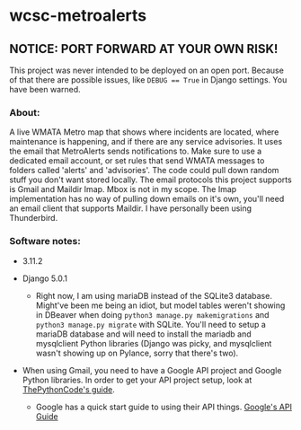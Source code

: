 # wcsc-metroalerts
## NOTICE: PORT FORWARD AT YOUR OWN RISK!
This project was never intended to be deployed on an open port. Because of that there are possible issues, like ```DEBUG == True``` in Django settings. You have been warned.

### About:
A live WMATA Metro map that shows where incidents are located, where maintenance is happening, and if there are any service advisories. It uses the email that MetroAlerts sends notifications to. Make sure to use a dedicated email account, or set rules that send WMATA messages to folders called 'alerts' and 'advisories'. The code could pull down random stuff you don't want stored locally. The email protocols this project supports is Gmail and Maildir Imap. Mbox is not in my scope. The Imap implementation has no way of pulling down emails on it's own, you'll need an email client that supports Maildir. I have personally been using Thunderbird.

### Software notes: 

- 3.11.2

- Django 5.0.1
  - Right now, I am using mariaDB instead of the SQLite3 database. Might've been me being an idiot, but model tables weren't showing in DBeaver when doing ```python3 manage.py makemigrations``` and ```python3 manage.py migrate``` with SQLite. You'll need to setup a mariaDB database and will need to install the mariadb and mysqlclient Python libraries (Django was picky, and mysqlclient wasn't showing up on Pylance, sorry that there's two). 

- When using Gmail, you need to have a Google API project and Google Python libraries. In order to get your API project setup, look at [ThePythonCode's guide](https://www.thepythoncode.com/article/use-gmail-api-in-python "PythonCode's Gmail API Guide").
  - Google has a quick start guide to using their API things. [Google's API Guide](https://developers.google.com/gmail/api/quickstart/python "Google Gmail API Quickstart")
